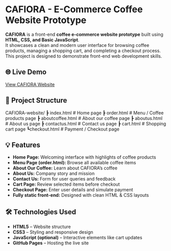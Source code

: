 # CAFIORA - E-Commerce Coffee Website Prototype

**CAFIORA** is a front-end **coffee e-commerce website prototype** built using **HTML, CSS, and Basic JavaScript**.  
It showcases a clean and modern user interface for browsing coffee products, managing a shopping cart, and completing a checkout process.  
This project is designed to demonstrate front-end web development skills.

## 🌐 Live Demo
[View CAFIORA Website](https://praisy-08.github.io/CAFIORA-website/)

## 📂 Project Structure
CAFIORA-website/
┣ index.html # Home page
┣ order.html # Menu / Coffee products page
┣ aboutcoffee.html # About our coffee page
┣ aboutus.html # About us page
┣ contactus.html # Contact us page
┣ cart.html # Shopping cart page
┗checkout.html # Payment / Checkout page

## 💡 Features
- **Home Page:** Welcoming interface with highlights of coffee products  
- **Menu Page (order.html):** Browse all available coffee items  
- **About Our Coffee:** Learn about CAFIORA’s coffee 
- **About Us:** Company story and mission  
- **Contact Us:** Form for user queries and feedback  
- **Cart Page:** Review selected items before checkout  
- **Checkout Page:** Enter user details and simulate payment  
- **Fully static front-end:** Designed with clean HTML & CSS layouts

## 🛠 Technologies Used
- **HTML5** – Website structure  
- **CSS3** – Styling and responsive design  
- **JavaScript (optional)** – Interactive elements like cart updates  
- **GitHub Pages** – Hosting the live site
